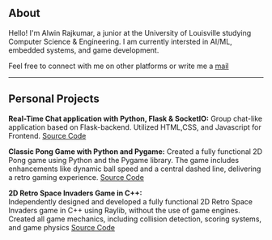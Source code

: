 ## About

Hello! I'm Alwin Rajkumar, a junior at the University of Louisville studying Computer Science & Engineering. I am currently intersted in AI/ML, embedded systems, and game development.

Feel free to connect with me on other platforms or write me a [mail](alwin.rajkumar@louisville.edu)

------------------------------------------------------------------------------------------------

## Personal Projects

**Real-Time Chat application with Python, Flask & SocketIO:**
 Group chat-like application based on Flask-backend. Utilized HTML,CSS, and Javascript for Frontend.
  [Source Code](https://www.github.com/alwnraj/chat-app)

**Classic Pong Game with Python and Pygame:**
Created a fully functional 2D Pong game using
Python and the Pygame library. The game includes enhancements like dynamic ball speed and a central dashed line,
delivering a retro gaming experience. [Source Code](https://www.github.com/alwnraj/pong)

**2D Retro Space Invaders Game in C++:**  
Independently designed and developed a fully functional
2D Retro Space Invaders game in C++ using Raylib, without the use of game engines. Created all game mechanics, including collision detection, scoring systems, and game physics
  [Source Code](https://www.github.com/alwnraj/Space-invaders)
